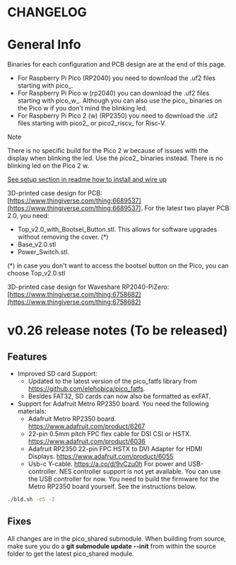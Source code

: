 # CHANGELOG

# General Info

Binaries for each configuration and PCB design are at the end of this page.

- For Raspberry Pi Pico (RP2040) you need to download the .uf2 files starting with pico_.
- For Raspberry Pi Pico w (rp2040) you can download the .uf2 files starting with pico_w_. Although you can also use the pico_ binaries on the Pico w if you don't mind the blinking led.
- For Raspberry Pi Pico 2 (w) (RP2350) you need to download the .uf2 files starting with pico2_ or pico2_riscv_ for Risc-V. 

>[!NOTE]
>There is no specific build for the Pico 2 w because of issues with the display when blinking the led. Use the pico2_ binaries instead. There is no blinking led on the Pico 2 w.


[See setup section in readme how to install and wire up](https://github.com/fhoedemakers/pico-infonesPlus#pico-setup)

3D-printed case design for PCB: [https://www.thingiverse.com/thing:6689537](https://www.thingiverse.com/thing:6689537). 
For the latest two player PCB 2.0, you need:

- Top_v2.0_with_Bootsel_Button.stl. This allows for software upgrades without removing the cover. (*)
- Base_v2.0.stl
- Power_Switch.stl.

(*) in case you don't want to access the bootsel button on the Pico, you can choose Top_v2.0.stl

3D-printed case design for Waveshare RP2040-PiZero: [https://www.thingiverse.com/thing:6758682](https://www.thingiverse.com/thing:6758682)

# v0.26 release notes (To be released)

## Features

- Improved SD card Support:
    - Updated to the latest version of the pico_fatfs library from https://github.com/elehobica/pico_fatfs.
    - Besides FAT32, SD cards can now also be formatted as exFAT.
- Support for Adafruit Metro RP2350 board. You need the following materials:
    - Adafruit Metro RP2350 board. https://www.adafruit.com/product/6267
    - 22-pin 0.5mm pitch FPC flex cable for DSI CSI or HSTX. https://www.adafruit.com/product/6036
    - Adafruit RP2350 22-pin FPC HSTX to DVI Adapter for HDMI Displays. https://www.adafruit.com/product/6055 
    - Usb-c Y-cable. https://a.co/d/9vCzu0h For power and USB-controller. NES controller support is not yet available. You can use the USB controller for now. You need to build the firmware for the Metro RP2350 board yourself. See the instructions below.

````bash
./bld.sh -c5 -2
````

## Fixes


All changes are in the pico_shared submodule. When building from source, make sure you do a **git submodule update --init** from within the source folder to get the latest pico_shared module.

